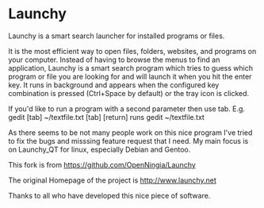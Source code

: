 # Launchy
Launchy is a smart search launcher for installed programs or files.

It is the most efficient way to open files, folders, websites,
and programs on your computer. Instead of having to browse the menus
to find an application, Launchy is a smart search program which tries
to guess which program or file you are looking for and will launch
it when you hit the enter key. It runs in background and appears when
the configured key combination is pressed (Ctrl+Space by default) or
the tray icon is clicked.

If you'd like to run a program with a second parameter then use tab. E.g. 
gedit [tab] ~/textfile.txt [tab] [return]
runs 
gedit ~/textfile.txt

As there seems to be not many people work on this nice program I've tried to fix
the bugs and misssing feature request that I need. My main focus is on Launchy_QT
for linux, especially Debian and Gentoo.

This fork is from 
https://github.com/OpenNingia/Launchy

The original Homepage of the project is
http://www.launchy.net


Thanks to all who have developed this nice piece of software.


